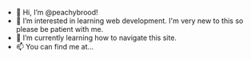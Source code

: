 - 👋 Hi, I’m @peachybrood!
- 👀 I’m interested in learning web development. I'm very new to this so please be patient with me.
- 🌱 I’m currently learning how to navigate this site.
- 📫 You can find me at...

<!---
peachybrood/peachybrood is a ✨ special ✨ repository because its `README.md` (this file) appears on your GitHub profile.
You can click the Preview link to take a look at your changes.
--->
